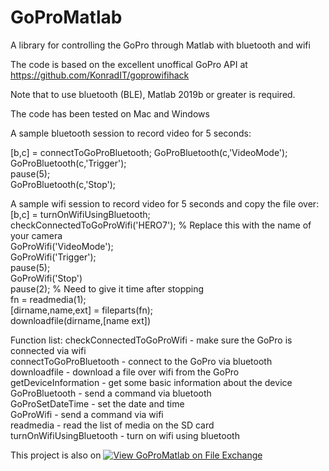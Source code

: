 # GoProMatlab
A library for controlling the GoPro through Matlab with bluetooth and wifi

The code is based on the excellent unoffical GoPro API at https://github.com/KonradIT/goprowifihack

Note that to use bluetooth (BLE), Matlab 2019b or greater is required.

The code has been tested on Mac and Windows

A sample bluetooth session to record video for 5 seconds:

[b,c] = connectToGoProBluetooth;
GoProBluetooth(c,'VideoMode');<BR>
GoProBluetooth(c,'Trigger');<BR>
pause(5);<BR>
GoProBluetooth(c,'Stop');

A sample wifi session to record video for 5 seconds and copy the file over:
[b,c] = turnOnWifiUsingBluetooth;<BR>
checkConnectedToGoProWifi('HERO7'); % Replace this with the name of your camera<BR>
GoProWifi('VideoMode');<BR>
GoProWifi('Trigger');<BR>
pause(5);<BR>
GoProWifi('Stop')<BR>
pause(2); % Need to give it time after stopping<BR>
fn = readmedia(1);<BR>
[dirname,name,ext] = fileparts(fn);<BR>
downloadfile(dirname,[name ext])

Function list:
checkConnectedToGoProWifi - make sure the GoPro is connected via wifi<BR>
connectToGoProBluetooth - connect to the GoPro via bluetooth<BR>
downloadfile - download a file over wifi from the GoPro<BR>
getDeviceInformation - get some basic information about the device<BR>
GoProBluetooth - send a command via bluetooth<BR>
GoProSetDateTime - set the date and time<BR>
GoProWifi - send a command via wifi<BR>
readmedia - read the list of media on the SD card<BR>
turnOnWifiUsingBluetooth - turn on wifi using bluetooth<BR>

This project is also on [![View GoProMatlab on File Exchange](https://www.mathworks.com/matlabcentral/images/matlab-file-exchange.svg)](https://www.mathworks.com/matlabcentral/fileexchange/79820-gopromatlab)






